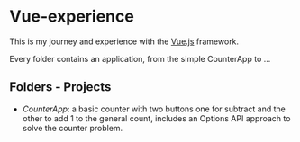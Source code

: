 # Vue-experience

This is my journey and experience with the [Vue.js](https://vuejs.org/) framework.

Every folder contains an application, from the simple CounterApp to ...

## Folders - Projects

- *CounterApp*: a basic counter with two buttons one for subtract and the other to add 1 to the general count, includes an Options API approach to solve the counter problem.